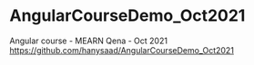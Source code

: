 # AngularCourseDemo_Oct2021
Angular course - MEARN Qena - Oct 2021
https://github.com/hanysaad/AngularCourseDemo_Oct2021
